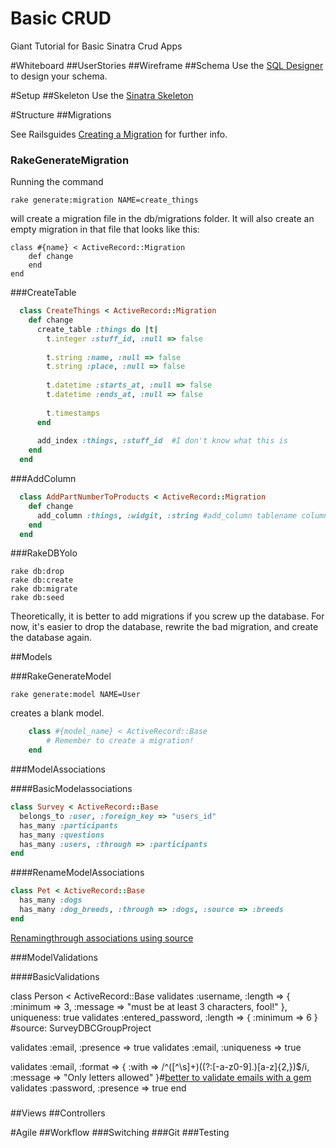Basic CRUD
==========

Giant Tutorial for Basic Sinatra Crud Apps

#Whiteboard
##UserStories
##Wireframe
##Schema
Use the [SQL Designer](https://socrates.devbootcamp.com/sql.html) to design your schema. 

#Setup
##Skeleton
Use the [Sinatra Skeleton](https://github.com/tararoys/DBC_Sinatra_Skeleton)

#Structure
##Migrations

See Railsguides [Creating a Migration](http://guides.rubyonrails.org/migrations.html#writing-a-migration) for further info. 

### RakeGenerateMigration

Running the command 

    rake generate:migration NAME=create_things

will create a migration file in the db/migrations folder. It will also create an empty migration in that file that looks like this: 

    class #{name} < ActiveRecord::Migration
        def change
        end
    end


###CreateTable 
  
```ruby
  class CreateThings < ActiveRecord::Migration
    def change
      create_table :things do |t|
        t.integer :stuff_id, :null => false
  
        t.string :name, :null => false
        t.string :place, :null => false
  
        t.datetime :starts_at, :null => false
        t.datetime :ends_at, :null => false
  
        t.timestamps
      end
  
      add_index :things, :stuff_id  #I don't know what this is
    end
  end
```

###AddColumn
```ruby
  class AddPartNumberToProducts < ActiveRecord::Migration
    def change
      add_column :things, :widgit, :string #add_column tablename columnname columntype
    end
  end
```

###RakeDBYolo

    rake db:drop
    rake db:create
    rake db:migrate
    rake db:seed

Theoretically, it is better to add migrations if you screw up the database.  For now, it's easier to drop the database, rewrite the bad migration, and create the database again.


##Models

###RakeGenerateModel

    rake generate:model NAME=User

creates a blank model.

```ruby
    class #{model_name} < ActiveRecord::Base
        # Remember to create a migration!
    end
```

###ModelAssociations 



####BasicModelassociations

```ruby
class Survey < ActiveRecord::Base
  belongs_to :user, :foreign_key => "users_id"
  has_many :participants
  has_many :questions
  has_many :users, :through => :participants
end
```

####RenameModelAssociations

```ruby
class Pet < ActiveRecord::Base
  has_many :dogs
  has_many :dog_breeds, :through => :dogs, :source => :breeds
end
```

[Renamingthrough associations using source](http://stackoverflow.com/questions/4632408/need-help-to-understand-source-option-of-has-one-has-many-through-of-rails)

###ModelValidations

####BasicValidations

class Person < ActiveRecord::Base
  validates :username, :length => { :minimum => 3, :message => "must be at least 3 characters, fool!" }, uniqueness: true   validates :entered_password, :length => { :minimum => 6 } #source: SurveyDBCGroupProject

  validates :email, :presence => true
  validates :email, :uniqueness => true

  validates :email,
            :format => {
              :with    => /^([^\s]+)((?:[-a-z0-9]\.)[a-z]{2,})$/i,
              :message => "Only letters allowed" }#[better to validate emails with a gem]( http://www.stormconsultancy.co.uk/blog/development/validating-email-addresses-in-rails/)
  validates :password, :presence => true
end 


###


##Views
##Controllers

#Agile
##Workflow
###Switching
###Git
###Testing




